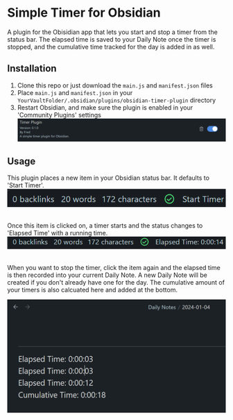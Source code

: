# Simple Timer for Obsidian

A plugin for the Obisidian app that lets you start and stop a timer from the status bar.
The elapsed time is saved to your Daily Note once the timer is stopped, and the cumulative time tracked for the day is added in as well.

## Installation

1. Clone this repo or just download the `main.js` and `manifest.json` files
2. Place `main.js` and `manifest.json` in your `YourVaultFolder/.obsidian/plugins/obsidian-timer-plugin` directory
3. Restart Obsidian, and make sure the plugin is enabled in your 'Community Plugins' settings
   ![](assets/images/timer_plugin.png)

## Usage

This plugin places a new item in your Obsidian status bar. It defaults to 'Start Timer'.
![](assets/images/start_timer.png)

\
Once this item is clicked on, a timer starts and the status changes to 'Elapsed Time' with a running time.
![](assets/images/elapsed_time.png)

\
When you want to stop the timer, click the item again and the elapsed time is then recorded into your current Daily Note.
A new Daily Note will be created if you don't already have one for the day.
The cumulative amount of your timers is also calcuated here and added at the bottom.

![](assets/images/daily_note.png)
